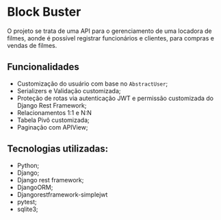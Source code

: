 # Block Buster

O projeto se trata de uma API para o gerenciamento de uma locadora de filmes, aonde é possível registrar funcionários e clientes, para compras e vendas de filmes.

## Funcionalidades

- Customização do usuário com base no `AbstractUser`;
- Serializers e Validação customizada;
- Proteção de rotas via autenticação JWT e permissão customizada do Django Rest Framework;
- Relacionamentos 1:1 e N:N
- Tabela Pivô customizada;
- Paginação com APIView;

## Tecnologias utilizadas:

- Python;
- Django;
- Django rest framework;
- DjangoORM;
- Djangorestframework-simplejwt
- pytest;
- sqlite3;
